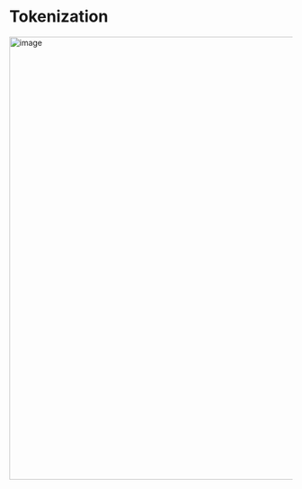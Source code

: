 # Tokenization
<img width="787" alt="image" src="https://github.com/user-attachments/assets/ae0bc217-cf79-4e14-b717-0a8f07d77a9e" />

